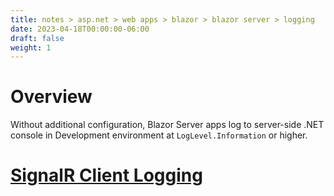 ```yaml
---
title: notes > asp.net > web apps > blazor > blazor server > logging
date: 2023-04-18T00:00:00-06:00
draft: false
weight: 1
---
```


# Overview
Without additional configuration, Blazor Server apps log to server-side .NET console in Development environment at `LogLevel.Information` or higher.

# [SignalR Client Logging](https://learn.microsoft.com/en-us/aspnet/core/blazor/fundamentals/logging?view=aspnetcore-7.0#signalr-client-logging-blazor-server)

